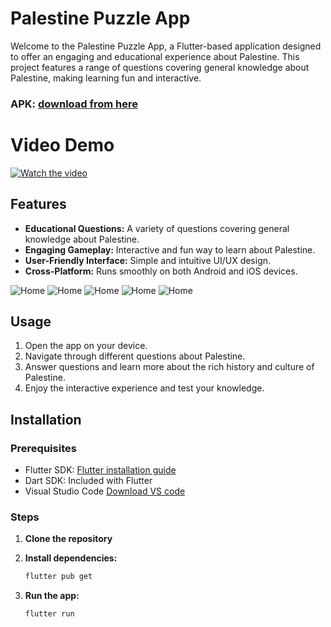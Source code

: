 # Palestine Puzzle App

Welcome to the Palestine Puzzle App, a Flutter-based application designed to offer an engaging and educational experience about Palestine. This project features a range of questions covering general knowledge about Palestine, making learning fun and interactive.

### APK: [download from here](https://drive.google.com/file/d/1QYUNFgkA6IlrrqZQnbw3tQPfggiLDI88/view?usp=drive_link)

# Video Demo 
[![Watch the video](screenshots/home.jpeg)](https://youtu.be/zJp3S5OVMQk)

## Features
- **Educational Questions:** A variety of questions covering general knowledge about Palestine.
- **Engaging Gameplay:** Interactive and fun way to learn about Palestine.
- **User-Friendly Interface:** Simple and intuitive UI/UX design.
- **Cross-Platform:** Runs smoothly on both Android and iOS devices.

![Home](screenshots/home.jpeg)
![Home](screenshots/groups.jpeg)
![Home](screenshots/que.jpeg)
![Home](screenshots/coins.jpeg)
![Home](screenshots/coins2.jpeg)

## Usage

1. Open the app on your device.
2. Navigate through different questions about Palestine.
3. Answer questions and learn more about the rich history and culture of Palestine.
4. Enjoy the interactive experience and test your knowledge.

## Installation

### Prerequisites
- Flutter SDK: [Flutter installation guide](https://flutter.dev/docs/get-started/install)
- Dart SDK: Included with Flutter
- Visual Studio Code [Download VS code](https://code.visualstudio.com/)

### Steps
1. **Clone the repository**

2. **Install dependencies:**
    ```bash
    flutter pub get
    ```
3. **Run the app:**
    ```bash
    flutter run
    ```
